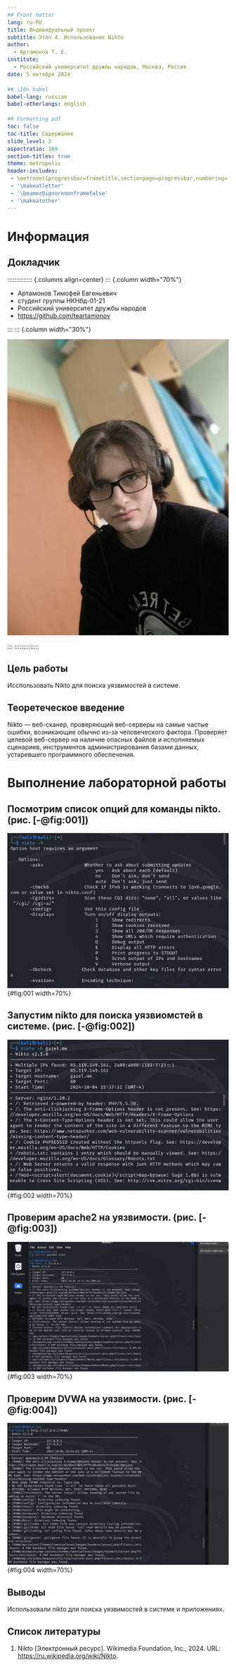 ```yaml
---
## Front matter
lang: ru-RU
title: Индивидуальный проект
subtitle: Этап 4. Использование Nikto
author:
  - Артамонов Т. Е.
institute:
  - Российский университет дружбы народов, Москва, Россия
date: 5 октября 2024

## i18n babel
babel-lang: russian
babel-otherlangs: english

## Formatting pdf
toc: false
toc-title: Содержание
slide_level: 2
aspectratio: 169
section-titles: true
theme: metropolis
header-includes:
 - \metroset{progressbar=frametitle,sectionpage=progressbar,numbering=fraction}
 - '\makeatletter'
 - '\beamer@ignorenonframefalse'
 - '\makeatother'
---
```


# Информация

## Докладчик

:::::::::::::: {.columns align=center}
::: {.column width="70%"}

  * Артамонов Тимофей Евгеньевич
  * студент группы НКНбд-01-21
  * Российский университет дружбы народов
  * <https://github.com/teartamonov>

:::
::: {.column width="30%"}

![](image/ava.jpg)

:::
::::::::::::::


## Цель работы

Исспользовать Nikto для поиска уязвимостей в системе.

## Теоретеческое введение

Nikto — веб-сканер, проверяющий веб-серверы на самые частые ошибки, возникающие обычно из-за человеческого фактора. 
Проверяет целевой веб-сервер на наличие опасных файлов и исполняемых сценариев, инструментов администрирования базами данных, устаревшего программного обеспечения. 

# Выполнение лабораторной работы

## Посмотрим список опций для команды nikto. (рис. [-@fig:001])

![Опции для команды nikto](image/1.PNG){#fig:001 width=70%}

## Запустим nikto для поиска уязвиомстей в системе. (рис. [-@fig:002])

![Нашли несколько уязвимостей, например, Sage 1.0b3](image/2.PNG){#fig:002 width=70%}

## Проверим apache2 на уязвимости. (рис. [-@fig:003])

![Здесь также нашли несколько уязвимостей, например, несколько backdoor file manager](image/3.PNG){#fig:003 width=70%}

## Проверим DVWA на уязвимости. (рис. [-@fig:004])

![Также нашли уязвимости и в DVWA, те же backdoor file manager](image/4.PNG){#fig:004 width=70%}

## Выводы

Использовали nikto для поиска уязвимостей в системе и приложениях.

## Список литературы

1. Nikto [Электронный ресурс].  Wikimedia Foundation, Inc., 2024. URL: https://ru.wikipedia.org/wiki/Nikto.
